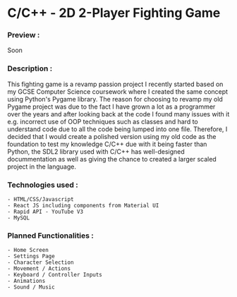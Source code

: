 # C/C++ - 2D 2-Player Fighting Game

### Preview :
Soon

### Description :
This fighting game is a revamp passion project I recently started based on my GCSE Computer Science coursework where I created the same concept using Python's Pygame library. The reason for choosing to revamp my old Pygame project was due to the fact I have grown a lot as a programmer over the years and after looking back at the code I found many issues with it e.g. incorrect use of OOP techniques such as classes and hard to understand code due to all the code being lumped into one file. Therefore, I decided that I would create a polished version using my old code as the foundation to test my knowledge C/C++ due with it being faster than Python, the SDL2 library used with C/C++ has well-designed docummentation as well as giving the chance to created a larger scaled project in the language.

### Technologies used :
    - HTML/CSS/Javascript
    - React JS including components from Material UI
    - Rapid API - YouTube V3
    - MySQL
    

### Planned Functionalities :
    - Home Screen
    - Settings Page
    - Character Selection
    - Movement / Actions
    - Keyboard / Controller Inputs
    - Animations
    - Sound / Music
   
    
